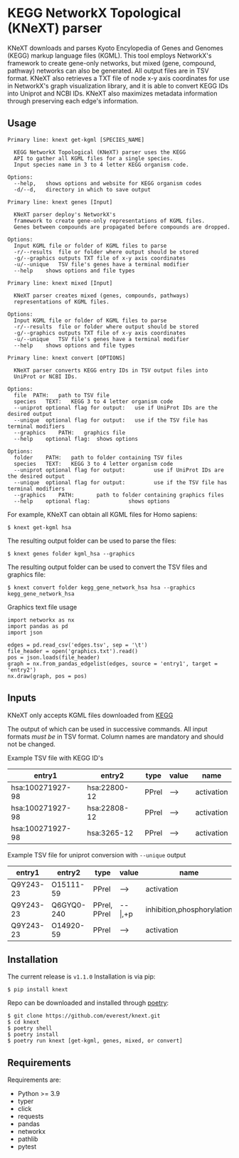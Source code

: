 
KEGG NetworkX Topological (KNeXT) parser
========================================

KNeXT downloads and parses Kyoto Encylopedia of Genes and Genomes 
(KEGG) markup language files (KGML). This tool employs NetworkX's framework
to create gene-only networks, but mixed (gene, compound, pathway) networks
can also be generated. All output files are in TSV format. KNeXT also
retrieves a TXT file of node x-y axis coordinates for use in NetworkX's
graph visualization library, and it is able to convert KEGG IDs 
into Uniprot and NCBI IDs. KNeXT also maximizes metadata information
through preserving each edge's information.

Usage
-----

    Primary line: knext get-kgml [SPECIES_NAME]
      
      KEGG NetworkX Topological (KNeXT) parser uses the KEGG
      API to gather all KGML files for a single species. 
      Input species name in 3 to 4 letter KEGG organism code. 
    
    Options:
      --help,	shows options and website for KEGG organism codes
      -d/--d,	directory in which to save output

    Primary line: knext genes [Input]

      KNeXT parser deploy's NetworkX's
      framework to create gene-only representations of KGML files.
      Genes between compounds are propagated before compounds are dropped.

    Options:
      Input	KGML file or folder of KGML files to parse
      -r/--results	file or folder where output should be stored	
      -g/--graphics	outputs TXT file of x-y axis coordinates
      -u/--unique	TSV file's genes have a terminal modifier
      --help	shows options and file types

    Primary line: knext mixed [Input]

      KNeXT parser creates mixed (genes, compounds, pathways)
      representations of KGML files.

    Options:
      Input	KGML file or folder of KGML files to parse
      -r/--results	file or folder where output should be stored
      -g/--graphics	outputs TXT file of x-y axis coordinates
      -u/--unique	TSV file's genes have a terminal modifier
      --help	shows options and file types

    Primary line: knext convert [OPTIONS]
      
      KNeXT parser converts KEGG entry IDs in TSV output files into
      UniProt or NCBI IDs.
    
    Options:
      file	PATH:	path to TSV file
      species	TEXT:	KEGG 3 to 4 letter organism code
      --uniprot	optional flag for output:	use if UniProt IDs are the desired output
      --unique	optional flag for output:	use if the TSV file has terminal modifiers
      --graphics	PATH:	graphics file
      --help	optional flag:	shows options

    Options:
      folder	PATH:	path to folder containing TSV files         
      species	TEXT:	KEGG 3 to 4 letter organism code
      --uniprot	optional flag for output:         use if UniProt IDs are the desired output
      --unique	optional flag for output:         use if the TSV file has terminal modifiers   
      --graphics	PATH:       path to folder containing graphics files          
      --help	optional flag:            shows options

For example, KNeXT can obtain all KGML files for Homo sapiens:

```console
$ knext get-kgml hsa
```

The resulting output folder can be used to parse the files:

```console      
$ knext genes folder kgml_hsa --graphics
```

The resulting output folder can be used to convert the TSV files and graphics file:

```console    
$ knext convert folder kegg_gene_network_hsa hsa --graphics kegg_gene_network_hsa
```

Graphics text file usage

```console
import networkx as nx
import pandas as pd
import json

edges = pd.read_csv('edges.tsv', sep = '\t')
file_header = open('graphics.txt').read()
pos = json.loads(file_header)
graph = nx.from_pandas_edgelist(edges, source = 'entry1', target = 'entry2')
nx.draw(graph, pos = pos)
```

Inputs
------

KNeXT only accepts KGML files downloaded from [KEGG](https://www.genome.jp/kegg/)

The output of which can be used in successive commands.
All input formats *must be* in TSV format.
Column names are mandatory and should not be changed.

Example TSV file with KEGG ID's 

| entry1           | entry2       | type  | value | name       |
|------------------|--------------|-------|-------|------------|
| hsa:100271927-98 | hsa:22800-12 | PPrel | -->   | activation |
| hsa:100271927-98 | hsa:22808-12 | PPrel | -->   | activation |
| hsa:100271927-98 | hsa:3265-12  | PPrel | -->   | activation |

Example TSV file for uniprot conversion with `--unique` output 

| entry1           | entry2      | type         | value   | name                       |
|------------------|-------------|--------------|---------|----------------------------|
| Q9Y243-23        | O15111-59   | PPrel        | -->     | activation                 |
| Q9Y243-23        | Q6GYQ0-240  | PPrel, PPrel | --\|,+p | inhibition,phosphorylation |
| Q9Y243-23 | O14920-59 | PPrel        | -->     | activation                 |

Installation
------------

The current release is `v1.1.0`
Installation is via pip:

```console
$ pip install knext
```

Repo can be downloaded and installed through [poetry](https://python-poetry.org/):

```console
$ git clone https://github.com/everest/knext.git
$ cd knext
$ poetry shell
$ poetry install
$ poetry run knext [get-kgml, genes, mixed, or convert]
```

Requirements
------------

Requirements are:

- Python >= 3.9
- typer
- click
- requests
- pandas
- networkx
- pathlib
- pytest
